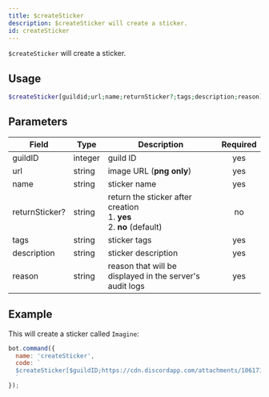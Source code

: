 ```yaml
---
title: $createSticker 
description: $createSticker will create a sticker.
id: createSticker
---
```


`$createSticker` will create a sticker.

## Usage

```php
$createSticker[guildid;url;name;returnSticker?;tags;description;reason]
```

## Parameters 


| Field     | Type    | Description                                        | Required |
|-----------|---------|----------------------------------------------------| :------: |
| guildID    | integer  | guild ID                             | yes      |
| url    | string  | image URL (**png only**)                             | yes      |
| name    | string  | sticker name                             | yes      |
| returnSticker?    | string | return the sticker after creation <br> 1. **yes** <br> 2. **no** (default)                             | no      |
| tags    | string  | sticker tags                             | yes      |
| description    | string  | sticker description                             | yes      |
| reason    | string  | reason that will be displayed in the server's audit logs                             | yes      |


## Example

This will create a sticker called `Imagine`:

```javascript
bot.command({
  name: 'createSticker',
  code: `
  $createSticker[$guildID;https://cdn.discordapp.com/attachments/1061712111052521493/1066397675278323734/692445926480150611.png;Imagine;yes;money;Random sticker;Testing.]
  `
});
```
